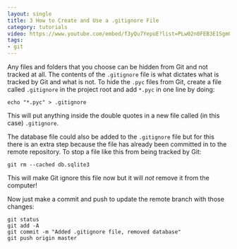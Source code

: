 ```yaml
---
layout: single
title: 3 How to Create and Use a .gitignore File
category: tutorials
video: https://www.youtube.com/embed/f3yQu7YepuE?list=PLw02n0FEB3E1Sgm0vPnXEvBcRWAXncCLO
tags:
- git
---
```

Any files and folders that you choose can be hidden from Git and not tracked at all. The contents of the `.gitignore` file is what dictates what is tracked by Git and what is not. To hide the `.pyc` files from Git, create a file called `.gitignore` in the project root and add `*.pyc` in one line by doing:
``` shell
echo "*.pyc" > .gitignore
```
This will put anything inside the double quotes in a new file called (in this case) `.gitignore`.

The database file could also be added to the `.gitignore` file but for this there is an extra step because the file has already been committed in to the remote repository. To stop a file like this from being tracked by Git:
``` shell
git rm --cached db.sqlite3
```
This will make Git ignore this file now but it will _not_ remove it from the computer!

Now just make a commit and push to update the remote branch with those changes:
``` shell
git status
git add -A
git commit -m "Added .gitignore file, removed database"
git push origin master
```
